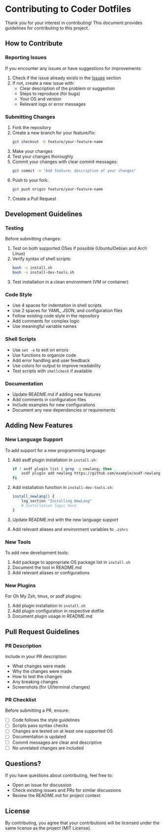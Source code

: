 # Contributing to Coder Dotfiles

Thank you for your interest in contributing! This document provides guidelines for contributing to this project.

## How to Contribute

### Reporting Issues

If you encounter any issues or have suggestions for improvements:

1. Check if the issue already exists in the [Issues](https://github.com/Subtixx/coder_dotfiles/issues) section
2. If not, create a new issue with:
   - Clear description of the problem or suggestion
   - Steps to reproduce (for bugs)
   - Your OS and version
   - Relevant logs or error messages

### Submitting Changes

1. Fork the repository
2. Create a new branch for your feature/fix:
   ```bash
   git checkout -b feature/your-feature-name
   ```
3. Make your changes
4. Test your changes thoroughly
5. Commit your changes with clear commit messages:
   ```bash
   git commit -m "Add feature: description of your changes"
   ```
6. Push to your fork:
   ```bash
   git push origin feature/your-feature-name
   ```
7. Create a Pull Request

## Development Guidelines

### Testing

Before submitting changes:

1. Test on both supported OSes if possible (Ubuntu/Debian and Arch Linux)
2. Verify syntax of shell scripts:
   ```bash
   bash -n install.sh
   bash -n install-dev-tools.sh
   ```
3. Test installation in a clean environment (VM or container)

### Code Style

- Use 4 spaces for indentation in shell scripts
- Use 2 spaces for YAML, JSON, and configuration files
- Follow existing code style in the repository
- Add comments for complex logic
- Use meaningful variable names

### Shell Scripts

- Use `set -e` to exit on errors
- Use functions to organize code
- Add error handling and user feedback
- Use colors for output to improve readability
- Test scripts with `shellcheck` if available

### Documentation

- Update README.md if adding new features
- Add comments in configuration files
- Include examples for new configurations
- Document any new dependencies or requirements

## Adding New Features

### New Language Support

To add support for a new programming language:

1. Add asdf plugin installation in `install.sh`:
   ```bash
   if ! asdf plugin list | grep -q newlang; then
       asdf plugin add newlang https://github.com/example/asdf-newlang.git
   fi
   ```

2. Add installation function in `install-dev-tools.sh`:
   ```bash
   install_newlang() {
       log_section "Installing NewLang"
       # Installation logic here
   }
   ```

3. Update README.md with the new language support
4. Add relevant aliases and environment variables to `.zshrc`

### New Tools

To add new development tools:

1. Add package to appropriate OS package list in `install.sh`
2. Document the tool in README.md
3. Add relevant aliases or configurations

### New Plugins

For Oh My Zsh, tmux, or asdf plugins:

1. Add plugin installation in `install.sh`
2. Add plugin configuration in respective dotfile
3. Document plugin usage in README.md

## Pull Request Guidelines

### PR Description

Include in your PR description:

- What changes were made
- Why the changes were made
- How to test the changes
- Any breaking changes
- Screenshots (for UI/terminal changes)

### PR Checklist

Before submitting a PR, ensure:

- [ ] Code follows the style guidelines
- [ ] Scripts pass syntax checks
- [ ] Changes are tested on at least one supported OS
- [ ] Documentation is updated
- [ ] Commit messages are clear and descriptive
- [ ] No unrelated changes are included

## Questions?

If you have questions about contributing, feel free to:

- Open an issue for discussion
- Check existing issues and PRs for similar discussions
- Review the README.md for project context

## License

By contributing, you agree that your contributions will be licensed under the same license as the project (MIT License).
